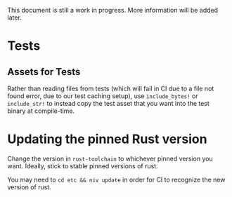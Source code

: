 This document is still a work in progress. More information will be added later.

# Tests
## Assets for Tests
Rather than reading files from tests (which will fail in CI due to a file not found error, due to our test caching setup), use `include_bytes!` or `include_str!` to instead copy the test asset that you want into the test binary at compile-time.

# Updating the pinned Rust version
Change the version in `rust-toolchain` to whichever pinned version you want.
Ideally, stick to stable pinned versions of rust.

You may need to `cd etc && niv update` in order for CI to recognize the new version of rust.
